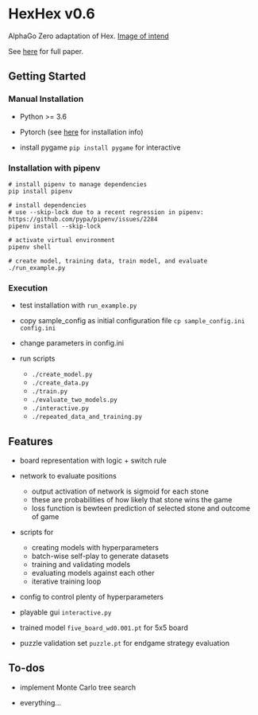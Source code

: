 # HexHex v0.6

AlphaGo Zero adaptation of Hex. [Image of intend](https://user-images.githubusercontent.com/33026629/32346749-47b65b36-c049-11e7-9bac-08bc42cf9dae.png)

See [here](https://www.gwern.net/docs/rl/2017-silver.pdf) for full paper.


## Getting Started

### Manual Installation

* Python >= 3.6
* Pytorch (see [here](https://pytorch.org/get-started/locally/) for installation info)

* install pygame `pip install pygame` for interactive

### Installation with pipenv

```
# install pipenv to manage dependencies
pip install pipenv 

# install dependencies
# use --skip-lock due to a recent regression in pipenv: https://github.com/pypa/pipenv/issues/2284
pipenv install --skip-lock

# activate virtual environment
pipenv shell 

# create model, training data, train model, and evaluate
./run_example.py
```

### Execution
* test installation with `run_example.py`

* copy sample_config as initial configuration file `cp sample_config.ini config.ini`
* change parameters in config.ini
* run scripts
    - `./create_model.py`
    - `./create_data.py`
    - `./train.py`
    - `./evaluate_two_models.py`
    - `./interactive.py`
    - `./repeated_data_and_training.py`

## Features

* board representation with logic + switch rule

* network to evaluate positions
  * output activation of network is sigmoid for each stone
  * these are probabilities of how likely that stone wins the game
  * loss function is bewteen prediction of selected stone and outcome of game

* scripts for
  * creating models with hyperparameters
  * batch-wise self-play to generate datasets
  * training and validating models
  * evaluating models against each other
  * iterative training loop

* config to control plenty of hyperparameters

* playable gui `interactive.py`

* trained model `five_board_wd0.001.pt` for 5x5 board

* puzzle validation set `puzzle.pt` for endgame strategy evaluation

## To-dos

* implement Monte Carlo tree search

* everything...
